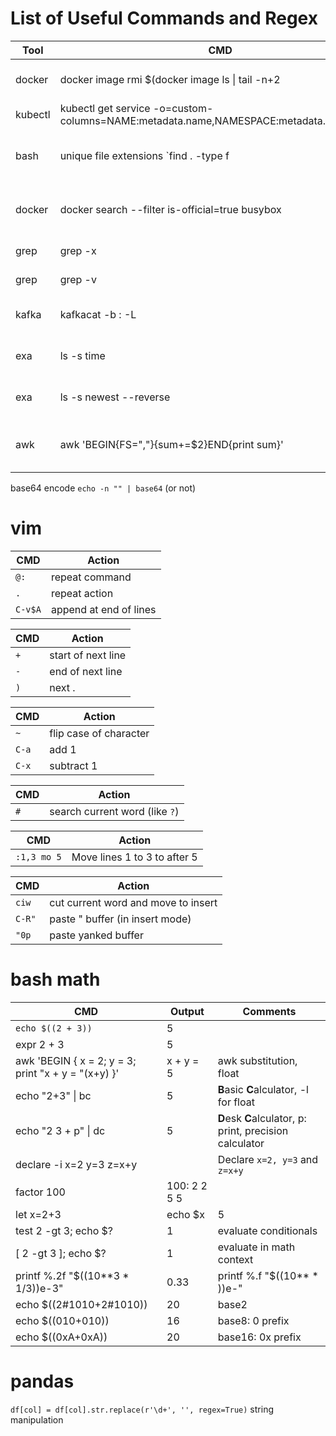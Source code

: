 # List of Useful Commands and Regex

| Tool | CMD | Action |
|-----|---|---|
|docker| docker image rmi $(docker image ls \| tail -n+2 | awk '$1 ~ "ghcr" {print $3}') | cleanup images |
| kubectl | kubectl get service -o=custom-columns=NAME:metadata.name,NAMESPACE:metadata.namespace | Get n,ns of svc |
|bash| unique file extensions `find . -type f | perl -ne 'print $1 if m/\.([^.\/]+)$/' | sort -u`| unique file extensions in a directory |
|docker|docker search --filter is-official=true busybox | search officual busybox images |
|grep| grep -x | Keep these|
|grep| grep -v | Remove these|
|kafka | kafkacat -b <kafka-service>:<port> -L | debug kafka connection |
| exa | ls -s time | sort newest at bottom |
| exa | ls -s newest --reverse | sort newest at top |
| awk | awk 'BEGIN{FS=","}{sum+=$2}END{print sum}' <file> | sum second column of csv ", " |

base64 encode `echo -n "" | base64` (or not)

# vim
| CMD | Action |
|-----| --- |
|`@:`| repeat command|
|`.` | repeat action|
|`C-v$A`| append at end of lines |

| CMD | Action |
|-----| --- |
|`+` |  start of next line|
|`-` |  end of next line|
|`)` |  next .|

| CMD | Action |
|-----| --- |
|`~` |  flip case of character |
|`C-a` | add 1|
|`C-x` | subtract 1|

| CMD | Action |
|-----| --- |
|`#` | search current word (like `?`)|

| CMD | Action |
|-----| --- |
|`:1,3 mo 5`| Move lines 1 to 3 to after 5|

| CMD | Action |
|-----| --- |
|`ciw` | cut current word and move to insert|
|`C-R"`| paste " buffer (in insert mode)|
|`"0p` | paste yanked buffer |

# bash math
| CMD | Output | Comments |
|-----|--------| -------- |
| `echo $((2 + 3))` | 5 | |
| expr 2 + 3 | 5 | |
| awk 'BEGIN { x = 2; y = 3; print "x + y = "(x+y) }' | x + y = 5 | awk substitution, float |
| echo "2+3" \| bc | 5 | **B**asic **C**alculator, -l for float |
| echo "2 3 + p" \| dc | 5 | **D**esk **C**alculator, p: print, precision calculator |
| declare -i x=2 y=3 z=x+y | | Declare `x=2, y=3` and `z=x+y` |
| factor 100 | 100: 2 2 5 5 | |
| let x=2+3 | echo $x | 5 | substitution |
| test 2 -gt 3; echo $? | 1 | evaluate conditionals |
| [ 2 -gt 3 ]; echo $? | 1 | evaluate in math context |
| printf %.2f "$((10**3 * 1/3))e-3" | 0.33 | printf %.<precision>f "$((10**<multiplier> * <fraction>))e-<multiplier>" | precision |
| echo $((2#1010+2#1010)) | 20 | base2 |
| echo $((010+010)) | 16 | base8: 0 prefix |
| echo $((0xA+0xA)) | 20 | base16: 0x prefix |

# pandas

`df[col] = df[col].str.replace(r'\d+', '', regex=True)`     string manipulation
